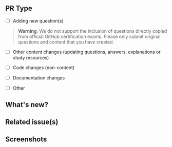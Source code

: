 ## PR Type
<!-- What kind of change does this PR introduce? -->

- [ ] Adding new question(s)
> **Warning**: We do not support the inclusion of questions directly copied from official GitHub certification exams. Please only submit original questions and content that you have created.
- [ ] Other content changes (updating questions, answers, explanations or study resources)
- [ ] Code changes (non-content)
- [ ] Documentation changes
- [ ] Other


## What's new?
<!-- Describe what this PR changes -->

## Related issue(s)
<!-- If applicable link to related issues -->

## Screenshots
<!-- (optional) Include related screenshots -->
